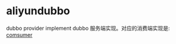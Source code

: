 # aliyundubbo
dubbo provider implement
dubbo 服务端实现。对应的消费端实现是:
[comsumer](https://github.com/JKAK47/consumer)
